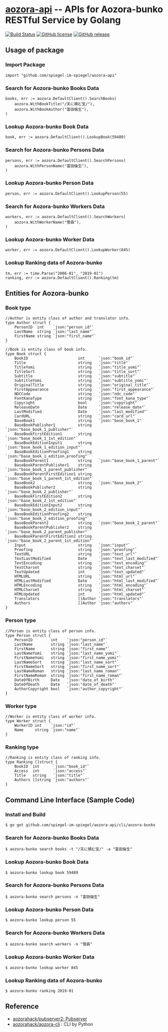 # [aozora-api] -- APIs for Aozora-bunko RESTful Service by Golang

[![Build Status](https://travis-ci.org/spiegel-im-spiegel/aozora-api.svg?branch=master)](https://travis-ci.org/spiegel-im-spiegel/aozora-api)
[![GitHub license](https://img.shields.io/badge/license-Apache%202-blue.svg)](https://raw.githubusercontent.com/spiegel-im-spiegel/aozora-api/master/LICENSE)
[![GitHub release](https://img.shields.io/github/release/spiegel-im-spiegel/aozora-api.svg)](https://github.com/spiegel-im-spiegel/aozora-api/releases/latest)

## Usage of package

### Import Package

```
import "github.com/spiegel-im-spiegel/aozora-api"
```

### Search for Aozora-bunko Books Data

```
books, err := aozora.DefaultClient().SearchBooks(
    aozora.WithBookTitle("/天に積む宝/"),
    aozora.WithBookAuthor("富田倫生"),
)
```

### Lookup Aozora-bunko Book Data

```
book, err := aozora.DefaultClient().LookupBook(59489)
```

### Search for Aozora-bunko Persons Data

```
persons, err := aozora.DefaultClient().SearchPersons(
    aozora.WithPersonName("富田倫生"),
)
```

### Lookup Aozora-bunko Person Data

```
person, err := aozora.DefaultClient().LookupPerson(55)
```

### Search for Aozora-bunko Workers Data

```
workers, err := aozora.DefaultClient().SearchWorkers(
    aozora.WithWorkerName("雪森"),
)
```

### Lookup Aozora-bunko Worker Data

```
worker, err := aozora.DefaultClient().LookupWorker(845)
```

### Lookup Ranking data of Aozora-bunko

```
tm, err := time.Parse("2006-01", "2019-01")
ranking, err := aozora.DefaultClient().Ranking(tm)
```

## Entities for Aozora-bunko

### Book type

```
//Author is entity class of author and translator info.
type Author struct {
    PersonID  int    `json:"person_id"`
    LastName  string `json:"last_name"`
    FirstName string `json:"first_name"`
}

//Book is entity class of book info.
type Book struct {
    BookID                      int      `json:"book_id"`
    Title                       string   `json:"title"`
    TitleYomi                   string   `json:"title_yomi"`
    TitleSort                   string   `json:"title_sort"`
    Subtitle                    string   `json:"subtitle"`
    SubtitleYomi                string   `json:"subtitle_yomi"`
    OriginalTitle               string   `json:"original_title"`
    FirstAppearance             string   `json:"first_appearance"`
    NDCCode                     string   `json:"ndc_code"`
    FontKanaType                string   `json:"font_kana_type"`
    Copyright                   bool     `json:"copyright"`
    ReleaseDate                 Date     `json:"release_date"`
    LastModified                Date     `json:"last_modified"`
    CardURL                     string   `json:"card_url"`
    BaseBook1                   string   `json:"base_book_1"`
    BaseBookPublisher1          string   `json:"base_book_1_publisher"`
    BaseBookFirstEdition1       string   `json:"base_book_1_1st_edition"`
    BaseBookEditionInput1       string   `json:"base_book_1_edition_input"`
    BaseBookEditionProofing1    string   `json:"base_book_1_edition_proofing"`
    BaseBookParent1             string   `json:"base_book_1_parent"`
    BaseBookParentPublisher1    string   `json:"base_book_1_parent_publisher"`
    BaseBookParentFirstEdition1 string   `json:"base_book_1_parent_1st_edition"`
    BaseBook2                   string   `json:"base_book_2"`
    BaseBookPublisher2          string   `json:"base_book_2_publisher"`
    BaseBookFirstEdition2       string   `json:"base_book_2_1st_edition"`
    BaseBookEditionInput2       string   `json:"base_book_2_edition_input"`
    BaseBookEditionProofing2    string   `json:"base_book_2_edition_proofing"`
    BaseBookParent2             string   `json:"base_book_2_parent"`
    BaseBookParentPublisher2    string   `json:"base_book_2_parent_publisher"`
    BaseBookParentFirstEdition2 string   `json:"base_book_2_parent_1st_edition"`
    Input                       string   `json:"input"`
    Proofing                    string   `json:"proofing"`
    TextURL                     string   `json:"text_url"`
    TextLastModified            Date     `json:"text_last_modified"`
    TextEncoding                string   `json:"text_encoding"`
    TextCharset                 string   `json:"text_charset"`
    TextUpdated                 int      `json:"text_updated"`
    HTMLURL                     string   `json:"html_url"`
    HTMLLastModified            Date     `json:"html_last_modified"`
    HTMLEncoding                string   `json:"html_encoding"`
    HTMLCharset                 string   `json:"html_charset"`
    HTMLUpdated                 int      `json:"html_updated"`
    Translators                 []Author `json:"translators"`
    Authors                     []Author `json:"authors"`
}
```

### Person type

```
//Person is entity class of person info.
type Person struct {
    PersonID        int    `json:"person_id"`
    LastName        string `json:"last_name"`
    FirstName       string `json:"first_name"`
    LastNameYomi    string `json:"last_name_yomi"`
    FirstNameYomi   string `json:"first_name_yomi"`
    LastNameSort    string `json:"last_name_sort"`
    FirstNameSort   string `json:"first_name_sort"`
    LastNameRoman   string `json:"last_name_roman"`
    FirstNameRoman  string `json:"first_name_roman"`
    DateOfBirth     Date   `json:"date_of_birth"`
    DateOfDeath     Date   `json:"date_of_death"`
    AuthorCopyright bool   `json:"author_copyright"`
}
```

### Worker type

```
//Worker is entity class of worker info.
type Worker struct {
    WorkerID int    `json:"id"`
    Name     string `json:"name"`
}
```

### Ranking type

```
//Ranking is entity class of ranking info.
type Ranking []struct {
    BookID  int      `json:"book_id"`
    Access  int      `json:"access"`
    Title   string   `json:"title"`
    Authors []string `json:"authors"`
}
```

## Command Line Interface (Sample Code)

### Install and Build

```
$ go get github.com/spiegel-im-spiegel/aozora-api/cli/aozora-bunko
```

### Search for Aozora-bunko Books Data

```
$ aozora-bunko search books -t "/天に積む宝/" -a "富田倫生"
```

### Lookup Aozora-bunko Book Data

```
$ aozora-bunko lookup book 59489
```

### Search for Aozora-bunko Persons Data

```
$ aozora-bunko search persons -n "富田倫生"
```

### Lookup Aozora-bunko Person Data

```
$ aozora-bunko lookup person 55
```

### Search for Aozora-bunko Workers Data

```
$ aozora-bunko search workers -n "雪森"
```

### Lookup Aozora-bunko Worker Data

```
$ aozora-bunko lookup worker 845
```

### Lookup Ranking data of Aozora-bunko

```
$ aozora-bunko ranking 2019-01
```

## Reference

- [aozorahack/pubserver2: Pubserver](https://github.com/aozorahack/pubserver2)
- [aozorahack/aozora-cli](https://github.com/aozorahack/aozora-cli) : CLI by Python

[aozora-api]: https://github.com/spiegel-im-spiegel/aozora-api "spiegel-im-spiegel/aozora-api: APIs for Aozora-bunko RESTful Service by Golang"
